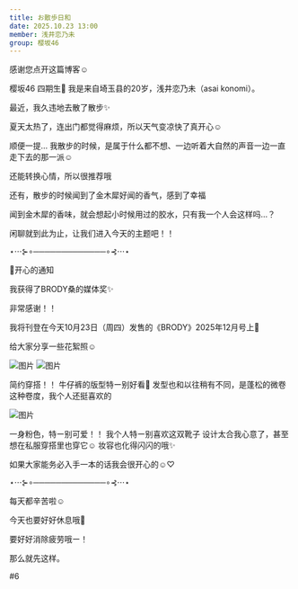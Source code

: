 ```yaml
---
title: お散歩日和
date: 2025.10.23 13:00
member: 浅井恋乃未
group: 樱坂46
---
```


感谢您点开这篇博客☺︎


樱坂46 四期生🌸
我是来自埼玉县的20岁，浅井恋乃未（asai konomi）。



最近，我久违地去散了散步✨

夏天太热了，连出门都觉得麻烦，所以天气变凉快了真开心☺︎

顺便一提…
我散步的时候，是属于什么都不想、一边听着大自然的声音一边一直走下去的那一派☺︎

还能转换心情，所以很推荐哦

还有，散步的时候闻到了金木犀好闻的香气，感到了幸福

闻到金木犀的香味，就会想起小时候用过的胶水，只有我一个人会这样吗…？



闲聊就到此为止，让我们进入今天的主题吧！！



⋆⋅⋅⋅⊱∘─────────────∘⊰⋅⋅⋅⋆



📢开心的通知


我获得了BRODY桑的媒体奖✨

非常感谢！！

我将刊登在今天10月23日（周四）发售的《BRODY》2025年12月号上🌸

给大家分享一些花絮照☺︎


![图片](https://sakurazaka46.com/files/14/diary/s46/blog/moblog/202510/mobD9PkBX.jpg)
![图片](https://sakurazaka46.com/files/14/diary/s46/blog/moblog/202510/mobw2qvVS.jpg)

简约穿搭！！
牛仔裤的版型特ー别好看👖
发型也和以往稍有不同，是蓬松的微卷
这种卷度，我个人还挺喜欢的


![图片](https://sakurazaka46.com/files/14/diary/s46/blog/moblog/202510/mob54vQa5.jpg)

一身粉色，特ー别可爱！！
我个人特ー别喜欢这双靴子
设计太合我心意了，甚至想在私服穿搭里也穿它☺︎
妆容也化得闪闪的哦✨


如果大家能务必入手一本的话我会很开心的☺︎♡



⋆⋅⋅⋅⊱∘─────────────∘⊰⋅⋅⋅⋆



每天都辛苦啦☺︎

今天也要好好休息哦💫

要好好消除疲劳哦ー！

那么就先这样。



#6